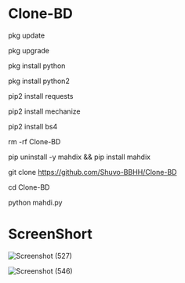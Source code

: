 # Clone-BD
pkg update

pkg upgrade

pkg install python

pkg install python2

pip2 install requests

pip2 install mechanize

pip2 install bs4

rm -rf Clone-BD

pip uninstall -y mahdix && pip install mahdix

git clone https://github.com/Shuvo-BBHH/Clone-BD

cd Clone-BD

python mahdi.py

# ScreenShort
![Screenshot (527)](https://github.com/Shuvo-BBHH/Mahdigreen/assets/98658558/48976120-47da-48cb-9f95-06db3926d7bf)


![Screenshot (546)](https://github.com/Shuvo-BBHH/Clone-BD/assets/98658558/0ecbb0e8-fc9c-4486-ac0d-893ee40c2933)
